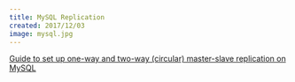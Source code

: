 ```yaml
---
title: MySQL Replication
created: 2017/12/03
image: mysql.jpg
---
```


[Guide to set up one-way and two-way (circular) master-slave replication on MySQL](/wordpress/wp-content/uploads/2017/12/17-12-18-MySQL-Replication.txt)
